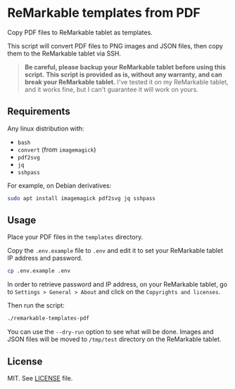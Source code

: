 # ReMarkable templates from PDF

Copy PDF files to ReMarkable tablet as templates.

This script will convert PDF files to PNG images and JSON files, then copy them to the ReMarkable tablet via SSH.

> **Be careful, please backup your ReMarkable tablet before using this script.**
> **This script is provided as is, without any warranty, and can break your ReMarkable tablet.**
> I've tested it on my ReMarkable tablet, and it works fine, but I can't guarantee it will work on yours.

## Requirements

Any linux distribution with:

- `bash`
- `convert` (from `imagemagick`)
- `pdf2svg`
- `jq`
- `sshpass`

For example, on Debian derivatives:

```bash
sudo apt install imagemagick pdf2svg jq sshpass
```

## Usage

Place your PDF files in the `templates` directory.

Copy the `.env.example` file to `.env` and edit it to set your ReMarkable tablet IP address and password.

```bash
cp .env.example .env
```

In order to retrieve password and IP address, on your ReMarkable tablet, go to `Settings > General > About` and click on the `Copyrights and licenses`.

Then run the script:

```bash
./remarkable-templates-pdf
```

You can use the `--dry-run` option to see what will be done. Images and JSON files will be moved to `/tmp/test` directory on the ReMarkable tablet.

## License

MIT. See [LICENSE](./LICENSE) file.